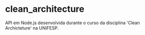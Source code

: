 # clean_architecture

API em Node.js desenvolvida durante o curso da disciplina 'Clean Archicteture' na UNIFESP.
